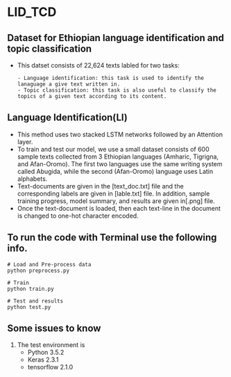 # LID_TCD
## Dataset for Ethiopian language identification and topic classification

- This datset consists of 22,624 texts labled for two tasks:

      - Language identification: this task is used to identify the lanaguage a give text written in.
      - Topic classification: this task is also useful to classify the topics of a given text according to its content.
   

## Language Identification(LI)
- This method uses two stacked LSTM networks followed by an Attention layer.
- To train and test our model, we use a small dataset consists of 600 sample texts collected from 3 Ethiopian languages (Amharic, Tigrigna, and Afan-Oromo). The first two languages use the same writing system called  Abugida, while the second (Afan-Oromo) language uses Latin alphabets.
- Text-documents are given in the [text_doc.txt] file and the corresponding labels are given in [lable.txt] file. In addition, sample training progress, model summary, and results are given in[.png] file.
- Once the text-document is loaded, then each text-line in the document is changed to one-hot character encoded.


## To run the code with Terminal use the following info.
```
# Load and Pre-process data
python preprocess.py

# Train
python train.py

# Test and results
python test.py
```
## Some issues to know
1. The test environment is
    - Python 3.5.2
    - Keras 2.3.1
    - tensorflow 2.1.0

